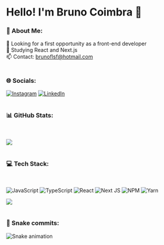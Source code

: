 # Hello! I'm Bruno Coimbra 👋

### 💫 About Me:
🔭 Looking for a first opportunity as a front-end developer<br>🌱 Studying React and Next.js<br>📫 Contact: brunoflsf@hotmail.com
#

### 🌐 Socials:
[![Instagram](https://img.shields.io/badge/Instagram-%23E4405F.svg?logo=Instagram&logoColor=white)](https://www.instagram.com/brncoimbra/)
[![LinkedIn](https://img.shields.io/badge/LinkedIn-%230077B5.svg?logo=linkedin&logoColor=white)](https://www.linkedin.com/in/brncoimbra/) 
#

### 📊 GitHub Stats:
<br/>

![](https://github-readme-stats.vercel.app/api?username=brncoimbra&theme=radical&hide_border=false&include_all_commits=true&count_private=false)<br/>
#

### 💻 Tech Stack:
<br/>

![JavaScript](https://img.shields.io/badge/javascript-%23323330.svg?style=for-the-badge&logo=javascript&logoColor=%23F7DF1E) ![TypeScript](https://img.shields.io/badge/typescript-%23007ACC.svg?style=for-the-badge&logo=typescript&logoColor=white) ![React](https://img.shields.io/badge/react-%2320232a.svg?style=for-the-badge&logo=react&logoColor=%2361DAFB) ![Next JS](https://img.shields.io/badge/Next-black?style=for-the-badge&logo=next.js&logoColor=white) ![NPM](https://img.shields.io/badge/NPM-%23000000.svg?style=for-the-badge&logo=npm&logoColor=white) ![Yarn](https://img.shields.io/badge/yarn-%232C8EBB.svg?style=for-the-badge&logo=yarn&logoColor=white)
<br/>

![](https://github-readme-stats.vercel.app/api/top-langs/?username=brncoimbra&theme=radical&hide_border=false&include_all_commits=true&count_private=false&layout=compact)
#

### 🐍 Snake commits:
![Snake animation](https://github.com/brncoimbra/brncoimbra/blob/output/github-contribution-grid-snake.svg)
